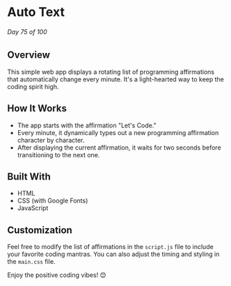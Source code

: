 # Auto Text

###### Day 75 of 100

## Overview

This simple web app displays a rotating list of programming affirmations that automatically change every minute. It's a light-hearted way to keep the coding spirit high.

## How It Works

- The app starts with the affirmation "Let's Code."
- Every minute, it dynamically types out a new programming affirmation character by character.
- After displaying the current affirmation, it waits for two seconds before transitioning to the next one.

## Built With

- HTML
- CSS (with Google Fonts)
- JavaScript

## Customization

Feel free to modify the list of affirmations in the `script.js` file to include your favorite coding mantras. You can also adjust the timing and styling in the `main.css` file.

Enjoy the positive coding vibes! 😊
